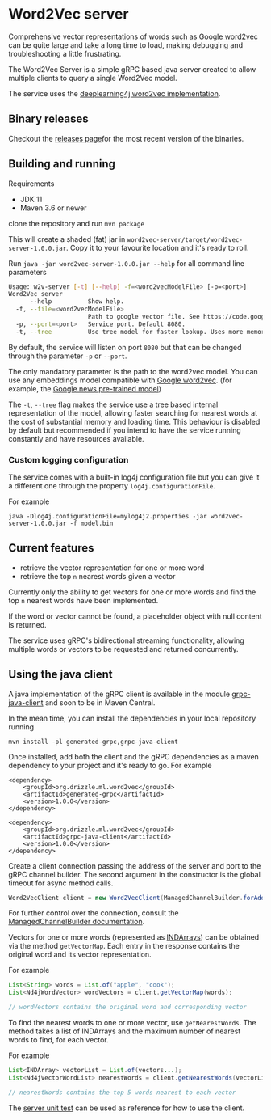 # Word2Vec server

Comprehensive vector representations of words such as [Google word2vec](https://code.google.com/archive/p/word2vec) can be quite large and
take a long time to load, making debugging and troubleshooting a little frustrating.

The Word2Vec Server is a simple gRPC based java server created to allow multiple clients to query a single Word2Vec model.

The service uses the [deeplearning4j word2vec implementation](https://deeplearning4j.org/docs/latest/deeplearning4j-nlp-word2vec).

## Binary releases
Checkout the [releases page](https://github.com/bignacio/dl4j/releases)for the most recent version of the binaries. 

## Building and running
Requirements
* JDK 11
* Maven 3.6 or newer

clone the repository and run
`mvn package`

This will create a shaded (fat) jar in `word2vec-server/target/word2vec-server-1.0.0.jar`. Copy it to your favourite location and it's ready to roll.

Run `java -jar word2vec-server-1.0.0.jar --help` for all command line parameters

``` bash
Usage: w2v-server [-t] [--help] -f=<word2vecModelFile> [-p=<port>]
Word2Vec server
      --help          Show help.
  -f, --file=<word2vecModelFile>
                      Path to google vector file. See https://code.google.com/archive/p/word2vec/ for more information.
  -p, --port=<port>   Service port. Default 8080.
  -t, --tree          Use tree model for faster lookup. Uses more memory. Default false.
```

By default, the service will listen on port `8080` but that can be changed through the parameter `-p` or `--port`.

The only mandatory parameter is the path to the word2vec model. You can use any embeddings model compatible with [Google word2vec](https://code.google.com/archive/p/word2vec).
(for example, the [Google news pre-trained model](https://drive.google.com/file/d/0B7XkCwpI5KDYNlNUTTlSS21pQmM))

The `-t`, `--tree` flag makes the service use a tree based internal representation of the model, allowing faster searching for nearest words
at the cost of substantial memory and loading time.
This behaviour is disabled by default but recommended if you intend to have the service running constantly and have resources
available.

### Custom logging configuration
The service comes with a built-in log4j configuration file but you can give it a different one through the property `log4j.configurationFile`.

For example

`java -Dlog4j.configurationFile=mylog4j2.properties -jar word2vec-server-1.0.0.jar -f model.bin` 

## Current features
* retrieve the vector representation for one or more word
* retrieve the top `n` nearest words given a vector

Currently only the ability to get vectors for one or more words and find the top `n` nearest words have been implemented.

If the word or vector cannot be found, a placeholder object with null content is returned.

The service uses gRPC's bidirectional streaming functionality, allowing multiple words or vectors to be requested and returned
concurrently. 

## Using the java client

A java implementation of the gRPC client is available in the module [grpc-java-client](grpc-java-client) and soon to be in Maven Central.

In the mean time, you can install the dependencies in your local repository running

`mvn install -pl generated-grpc,grpc-java-client`

Once installed, add both the client and the gRPC dependencies as a maven dependency to your project and it's ready to go. For example
```
<dependency>
    <groupId>org.drizzle.ml.word2vec</groupId>
    <artifactId>generated-grpc</artifactId>
    <version>1.0.0</version>
</dependency>

<dependency>
    <groupId>org.drizzle.ml.word2vec</groupId>
    <artifactId>grpc-java-client</artifactId>
    <version>1.0.0</version>
</dependency>

```

Create a client connection passing the address of the server and port to the gRPC channel builder.
The second argument in the constructor is the global timeout for async method calls.

```java
Word2VecClient client = new Word2VecClient(ManagedChannelBuilder.forAddress("localhost", 8080), 1000L);
``` 
For further control over the connection, consult the [ManagedChannelBuilder documentation](https://grpc.io/grpc-java/javadoc/io/grpc/ManagedChannelBuilder.html).  

Vectors for one or more words (represented as [INDArrays](https://deeplearning4j.org/docs/latest/nd4j-overview)) can be obtained 
via the method `getVectorMap`. Each entry in the response contains the original word and its vector representation.

For example

```java
List<String> words = List.of("apple", "cook");
List<Nd4jWordVector> wordVectors = client.getVectorMap(words);

// wordVectors contains the original word and corresponding vector 
``` 

To find the nearest words to one or more vector, use `getNearestWords`. The method takes a list of INDArrays and the maximum number of 
nearest words to find, for each vector.

For example

```java
List<INDArray> vectorList = List.of(vectors...);
List<Nd4jVectorWordList> nearestWords = client.getNearestWords(vectorList, 5);

// nearestWords contains the top 5 words nearest to each vector 
```

The [server unit test](word2vec-server/src/test/java/org/drizzle/ml/word2vec/server/ServerRunnerTest.java) can be used as reference for how to use the client.
